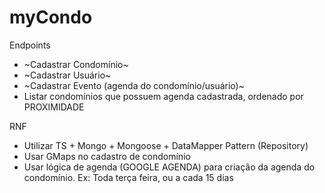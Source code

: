 # myCondo

Endpoints
- ~Cadastrar Condomínio~
- ~Cadastrar Usuário~
- ~Cadastrar Evento (agenda do condomínio/usuário)~
- Listar condomínios que possuem agenda cadastrada, ordenado por PROXIMIDADE


RNF 
- Utilizar TS + Mongo + Mongoose + DataMapper Pattern (Repository)
- Usar GMaps no cadastro de condomínio
- Usar lógica de agenda (GOOGLE AGENDA) para criação da agenda do condomínio. Ex: Toda terça feira, ou a cada 15 dias
